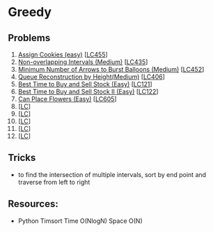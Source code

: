 # Greedy

## Problems

1. [Assign Cookies (easy)]()
[[LC455](https://leetcode.com/problems/assign-cookies/description/)]
1. [Non-overlapping Intervals (Medium)]()
[[LC435](https://leetcode.com/problems/non-overlapping-intervals/)]
1. [Minimum Number of Arrows to Burst Balloons (Medium)]()
[[LC452](https://leetcode.com/problems/minimum-number-of-arrows-to-burst-balloons/description/)]
1. [Queue Reconstruction by Height(Medium)]()
[[LC406](https://leetcode.com/problems/queue-reconstruction-by-height/description/)]
1. [Best Time to Buy and Sell Stock (Easy)]()
[[LC121](https://leetcode.com/problems/best-time-to-buy-and-sell-stock/description/)]
1. [Best Time to Buy and Sell Stock II (Easy)]()
[[LC122](https://leetcode.com/problems/best-time-to-buy-and-sell-stock-ii/description/)]
1. [Can Place Flowers (Easy)]()
[[LC605](https://leetcode.com/problems/can-place-flowers/description/)]
1. []()
[[LC]()]
1. []()
[[LC]()]
1. []()
[[LC]()]
1. []()
[[LC]()]
1. []()
[[LC]()]

## Tricks

- to find the intersection of multiple intervals, sort by end point and traverse from left to right

## Resources:

- Python Timsort Time O(NlogN) Space O(N)
